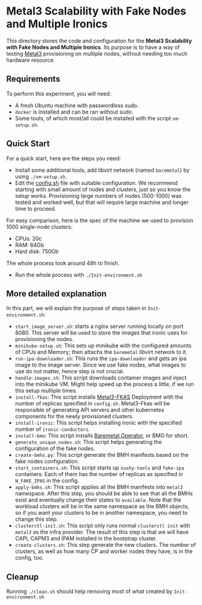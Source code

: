 # Metal3 Scalability with Fake Nodes and Multiple Ironics

This directory stores the code and configuration for the __Metal3 Scalability with
Fake Nodes and Multiple Ironics__. Its purpose is to have a way of testing
[Metal3](https://metal3.io) provisioning on multiple nodes, without needing
too much hardware resource.

## Requirements

To perform this experiment, you will need:

- A fresh Ubuntu machine with passwordless sudo.
- `docker` is installed and can be ran without sudo.
- Some tools, of which most/all could be installed with the script `vm-setup.sh`.

## Quick Start

For a quick start, here are the steps you need:

- Install some additional tools, add libvirt network
(named `baremetal`) by using `./vm-setup.sh`.
- Edit the [config.sh](config.sh) file with suitable configuration. We recommend
starting with small amount of nodes and clusters, just so you know the
setup works. Provisioning large numbers of nodes (500-1000) was tested
and worked well, but that will require large machine and longer time to proceed.

For easy comparison, here is the spec of the machine we used to provision 1000
single-node clusters:

- CPUs: 20c
- RAM: 64Gb
- Hard disk: 750Gb

The whole process took around 48h to finish.

- Run the whole process with `./Init-environment.sh`

## More detailed explanation

In this part, we will explain the purpose of steps taken in `Init-environment.sh`:

- `start_image_server.sh`: starts a nginx server running locally on port 8080. This
server will be used to store the images that ironic uses for provisioning the nodes.
- `minikube-setup.sh`: This sets up minikube with the configured amounts of CPUs
and Memory; then attachs the `baremetal` libvirt network to it.
- `run-ipa-downloader.sh`: This runs the `ipa-downloader` and gets an ipa image to
the image server. Since we use fake nodes, what images to use do not matter,
hence step is not crucial.
- `handle-images.sh`: This script downloads container images and inject into the
minikube VM. Might help speed up the process a little, if we run this setup
multiple times.
- `install-fkas`: This script installs [Metal3-FKAS](https://github.com/metal3-io/cluster-api-provider-metal3/tree/main/hack/fake-apiserver)
Deployment with the number of replicas specified in `config.sh`.
Metal3-Fkas will be responsible of generating API servers
and other kubernetes components for the newly provisioned clusters.
- `install-ironic`: This script helps installing ironic with the specified number
of `ironic-conductors`.
- `install-bmo`: This script installs [Baremetal Operator](https://book.metal3.io/bmo/introduction),
or BMO for short.
- `generate_unique_nodes.sh`: This script helps generating the configuration of
the fake nodes.
- `create-bmhs.py`: This script generate the BMH manifests based on the fake nodes
configuration.
- `start_containers.sh`: This script starts up `sushy-tools` and `fake-ipa` containers.
Each of them has the number of replicas as specified in `N_FAKE_IPAS` in the config.
- `apply-bmhs.sh`: This script applies all the BMH manifests into `metal3` namespace.
After this step, you should be able to see that all the BMHs exist and eventually
change their states to `available`. Note that the workload clusters will be in the
same namespace as the BMH objects, so if you want your clusters to be in another
namespace, you need to change this step.
- `clusterctl-init.sh`: This script only runs normal `clusterctl init` with `metal3`
as the infra provider. The result of this step is that we will have CAPI, CAPM3
and IPAM installed in the bootstrap cluster.
- `create-clusters.sh`: This step generate the new clusters. The number of clusters,
as well as how many CP and worker nodes they have, is in the config, too.

## Cleanup

Running `./clean.sh` should help removing most of what created by `Init-environment.sh`
